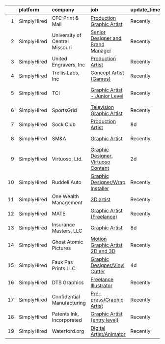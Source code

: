 

|    | platform    | company                        | job                                                                                                                                           | update_time   | location                   |
|---:|:------------|:-------------------------------|:----------------------------------------------------------------------------------------------------------------------------------------------|:--------------|:---------------------------|
|  1 | SimplyHired | CFC Print & Mail               | [Production Graphic Artist](https://www.simplyhired.com/job/OR1oWY_Nk1BbBmKjpfVC7YvBCXOr_xMoo1TPUdHeBiD5oqVWe9yRWg?q=graphic+artist)          | Recently      | Grand Prairie, TX          |
|  2 | SimplyHired | University of Central Missouri | [Senior Designer and Brand Manager](https://www.simplyhired.com/job/fgt5-S4pjrX_p2ErnUCasTqjbXih82qK9_Z3iaYzGrCspQJjjc4tDA?q=graphic+artist)  | Recently      | Warrensburg, MO            |
|  3 | SimplyHired | United Engravers, Inc          | [Production Artist](https://www.simplyhired.com/job/y9Ad8pSGRq4NBQmwKx-KAhUWaMitWUJrXSGC4apy8Wgixg0bjOVjig?q=graphic+artist)                  | Recently      | Schaumburg, IL             |
|  4 | SimplyHired | Trellis Labs, Inc              | [Concept Artist (Games)](https://www.simplyhired.com/job/colSQvUGRQchfgETudn3UZCNuizW7a3Pp1i4FGjDQ2OgmygF3NeFUw?q=graphic+artist)             | Recently      | Scottsdale, AZ             |
|  5 | SimplyHired | TCI                            | [Graphic Artist - Junior Level](https://www.simplyhired.com/job/zh5Ptn8BQf7k2L9YBM_Gn7Nk2AnYX52a5OjHOdaCONotNBD0kcN8Tg?q=graphic+artist)      | Recently      | Fort Hood, TX +3 locations |
|  6 | SimplyHired | SportsGrid                     | [Television Graphic Artist](https://www.simplyhired.com/job/txHmVe1oHHG5t7tR_aTV5Mj-y8SToorpXG6rlYyvbQvGXgKA4piFxw?q=graphic+artist)          | Recently      | Remote                     |
|  7 | SimplyHired | Sock Club                      | [Production Artist](https://www.simplyhired.com/job/W3fGrhvbIrppN4hdZE-VpN6_8aS5jGhaKilSQBlV961OGlXt1q2ThA?q=graphic+artist)                  | 8d            | Austin, TX                 |
|  8 | SimplyHired | SM&A                           | [Graphic Artist](https://www.simplyhired.com/job/cxdPB68HY_yEGmIjyMqJIkOEHrglAb9kkMqHzONEYeFbjG0TAE3pYA?q=graphic+artist)                     | Recently      | Dallas, TX +4 locations    |
|  9 | SimplyHired | Virtuoso, Ltd.                 | [Graphic Designer, Virtuoso Content](https://www.simplyhired.com/job/MjDx8F6qzMWNh4-q8ww3eXDytVyYYP2io4DIHvh2HiTIIEGl8MiSGw?q=graphic+artist) | 2d            | Fort Worth, TX             |
| 10 | SimplyHired | Ruddell Auto                   | [Graphic Designer/Wrap Installer](https://www.simplyhired.com/job/ajBuBy_i5ox-3IxXVO1Z0h4bkN1J6RZN4kDRj4Q2JSc_MWJ3RHVkbQ?q=graphic+artist)    | Recently      | Port Angeles, WA           |
| 11 | SimplyHired | One Wealth Management          | [3D artist](https://www.simplyhired.com/job/J2JqDG5JH7i1h5ObCazkVlA1wwQnS17mI-RUUbYTiXGVoIOkYtryTg?q=graphic+artist)                          | Recently      | Remote                     |
| 12 | SimplyHired | MATE                           | [Graphic Artist (Freelance)](https://www.simplyhired.com/job/0DJnr7H5QPjP6G292Zv43b_Hvi4yNpIFWqN_YMlrhz_btdjNhXFehQ?q=graphic+artist)         | Recently      | Los Angeles, CA            |
| 13 | SimplyHired | Insurance Masters, LLC         | [Graphic Artist](https://www.simplyhired.com/job/y45KXon8OY0roQAd_Oh5BUUl8zAXT2kTZbYI4jnwQ465zRv4GNj5dw?q=graphic+artist)                     | 8d            | Aiken, SC                  |
| 14 | SimplyHired | Ghost Atomic Pictures          | [Motion Graphic Artist 2D and 3D](https://www.simplyhired.com/job/TMw7m73JPjTGoc61gNP_XzxVqCUcB8_lD7Tk3k0AYE5bo9zR2tfxaw?q=graphic+artist)    | Recently      | Remote                     |
| 15 | SimplyHired | Faux Pas Prints LLC            | [Graphic Designer/Vinyl Cutter](https://www.simplyhired.com/job/4mWbN4863l931GZvuokxjfPXe-AsolzdYThi8Tbf2UEekAz0mGbung?q=graphic+artist)      | 4d            | Metairie, LA               |
| 16 | SimplyHired | DTS Graphics                   | [Freelance Illustrator](https://www.simplyhired.com/job/_sWo6nith0ShkYIcA9Kl3ZzJ1-1a81EbmSwjD7oXDlxH6SjVnD_CHA?q=graphic+artist)              | Recently      | Leola, PA                  |
| 17 | SimplyHired | Confidential Manufacturing     | [Pre-press/Graphic Artist](https://www.simplyhired.com/job/pL1diUf7bVB9Bxabeihqf4HS2D_0P46ZlsQsH3wf5_FmPCOeLTSJpg?q=graphic+artist)           | Recently      | Berlin, WI                 |
| 18 | SimplyHired | Patents Ink, Incorporated      | [Graphic Artist (entry level)](https://www.simplyhired.com/job/MxjOQN2AokQbkdRh-LrNPWTnYk3mabeVqUmOTm1S7qSNzhoZpkqeKQ?q=graphic+artist)       | Recently      | Remote                     |
| 19 | SimplyHired | Waterford.org                  | [Digital Artist/Animator](https://www.simplyhired.com/job/HF-0N2f_JF-J2YP9OZR_SDIqzC38kno1OPANTEZAaNCneAeJCl19Rw?q=graphic+artist)            | Recently      | Remote                     |